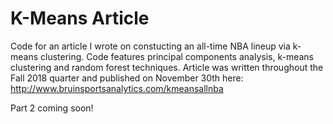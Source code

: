 # K-Means Article
Code for an article I wrote on constucting an all-time NBA lineup via k-means clustering. Code features principal components analysis, k-means clustering and random forest techniques. Article was written throughout the Fall 2018 quarter and published on November 30th here: http://www.bruinsportsanalytics.com/kmeansallnba

Part 2 coming soon!
